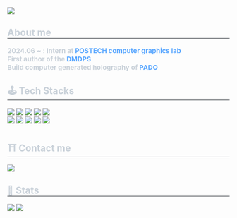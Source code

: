<div style="text-align: left;">
    <img src="https://capsule-render.vercel.app/api?type=transparent&color=gradient&height=180&text=あの場所は約束の最中&animation=twinkling&fontColor=ffff00&fontSize=50&font=sans-serif" />
</div>

<h2 style="border-bottom: 1px solid #21262d; color: #c9d1d9;"> About me </h2>
<div style="font-weight: 700; font-size: 15px; color: #c9d1d9;">
    <ul style="list-style: none; padding: 0;">
        <li> 2024.06 ~ : Intern at 
            <a href="https://www.shbaek.com/" style="color: #58a6ff; text-decoration: none;">POSTECH computer graphics lab</a>
        </li>
        <li> First author of the 
            <a href="https://gawoon-ban.github.io/" style="color: #58a6ff; text-decoration: none;">DMDPS</a>
        </li>
        <li> Build computer generated holography of 
            <a href="https://github.com/shwbaek/pado" style="color: #58a6ff; text-decoration: none;">PADO</a>
        </li>
    </ul>
</div>

<h2 style="border-bottom: 1px solid #21262d; color: #c9d1d9;"> 🕹️ Tech Stacks </h2>
<div style="text-align: left;"> 
    <img src="https://img.shields.io/badge/C++-00599C?style=for-the-badge&logo=C%2B%2B&logoColor=white">
    <img src="https://img.shields.io/badge/Discord-5865F2?style=for-the-badge&logo=Discord&logoColor=white">
    <img src="https://img.shields.io/badge/GitHub Pages-222222?style=for-the-badge&logo=GitHub Pages&logoColor=white">
    <img src="https://img.shields.io/badge/Git-F05032?style=for-the-badge&logo=Git&logoColor=white">
    <img src="https://img.shields.io/badge/Github-181717?style=for-the-badge&logo=Github&logoColor=white">
    <br/>
    <img src="https://img.shields.io/badge/HTML5-E34F26?style=for-the-badge&logo=HTML5&logoColor=white">
    <img src="https://img.shields.io/badge/Matlab-0076a8?style=for-the-badge&logo=Matlab&logoColor=white">
    <img src="https://img.shields.io/badge/MySQL-4479A1?style=for-the-badge&logo=MySQL&logoColor=white">
    <img src="https://img.shields.io/badge/Python-3776AB?style=for-the-badge&logo=Python&logoColor=white">
    <img src="https://img.shields.io/badge/PyTorch-EE4C2C?style=for-the-badge&logo=PyTorch&logoColor=white">
</div>

<h2 style="border-bottom: 1px solid #21262d; color: #c9d1d9;"> ⛩️ Contact me </h2>
<div style="text-align: left;">
    <a href="mailto:bestban04@postech.ac.kr">
        <img src="https://img.shields.io/badge/Email-EA4335?style=for-the-badge&logo=Email&logoColor=white&link=mailto:bestban04@postech.ac.kr">
    </a>
</div>

<h2 style="border-bottom: 1px solid #21262d; color: #c9d1d9;"> 🏅 Stats </h2>
<div style="text-align: left;">
    <img src="https://github-readme-stats.vercel.app/api?username=Gawoon-Ban&bg_color=180,fffafa,00000000&title_color=000000&text_color=000000"/>
    <img src="https://github-readme-stats.vercel.app/api/top-langs/?username=Gawoon-Ban&layout=compact&bg_color=180,fffafa,00000000&title_color=000000&text_color=000000"/>
</div>
